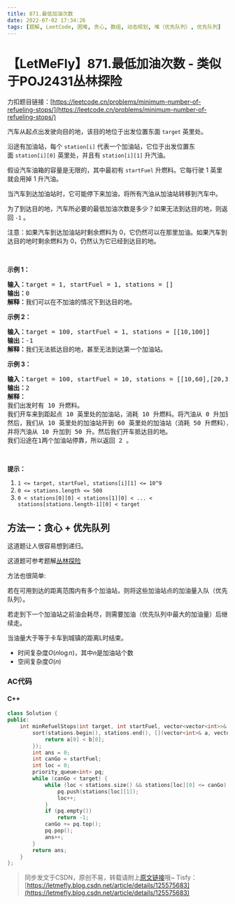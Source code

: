 ```yaml
---
title: 871.最低加油次数
date: 2022-07-02 17:34:26
tags: [题解, LeetCode, 困难, 贪心, 数组, 动态规划, 堆（优先队列）, 优先队列]
---
```


# 【LetMeFly】871.最低加油次数 - 类似于POJ2431丛林探险

力扣题目链接：[https://leetcode.cn/problems/minimum-number-of-refueling-stops/](https://leetcode.cn/problems/minimum-number-of-refueling-stops/)

<p>汽车从起点出发驶向目的地，该目的地位于出发位置东面 <code>target</code>&nbsp;英里处。</p>

<p>沿途有加油站，每个&nbsp;<code>station[i]</code>&nbsp;代表一个加油站，它位于出发位置东面&nbsp;<code>station[i][0]</code>&nbsp;英里处，并且有&nbsp;<code>station[i][1]</code>&nbsp;升汽油。</p>

<p>假设汽车油箱的容量是无限的，其中最初有&nbsp;<code>startFuel</code>&nbsp;升燃料。它每行驶 1 英里就会用掉 1 升汽油。</p>

<p>当汽车到达加油站时，它可能停下来加油，将所有汽油从加油站转移到汽车中。</p>

<p>为了到达目的地，汽车所必要的最低加油次数是多少？如果无法到达目的地，则返回 <code>-1</code> 。</p>

<p>注意：如果汽车到达加油站时剩余燃料为 0，它仍然可以在那里加油。如果汽车到达目的地时剩余燃料为 0，仍然认为它已经到达目的地。</p>

<p>&nbsp;</p>

<p><strong>示例 1：</strong></p>

<pre><strong>输入：</strong>target = 1, startFuel = 1, stations = []
<strong>输出：</strong>0
<strong>解释：</strong>我们可以在不加油的情况下到达目的地。
</pre>

<p><strong>示例 2：</strong></p>

<pre><strong>输入：</strong>target = 100, startFuel = 1, stations = [[10,100]]
<strong>输出：</strong>-1
<strong>解释：</strong>我们无法抵达目的地，甚至无法到达第一个加油站。
</pre>

<p><strong>示例 3：</strong></p>

<pre><strong>输入：</strong>target = 100, startFuel = 10, stations = [[10,60],[20,30],[30,30],[60,40]]
<strong>输出：</strong>2
<strong>解释：</strong>
我们出发时有 10 升燃料。
我们开车来到距起点 10 英里处的加油站，消耗 10 升燃料。将汽油从 0 升加到 60 升。
然后，我们从 10 英里处的加油站开到 60 英里处的加油站（消耗 50 升燃料），
并将汽油从 10 升加到 50 升。然后我们开车抵达目的地。
我们沿途在1两个加油站停靠，所以返回 2 。
</pre>

<p>&nbsp;</p>

<p><strong>提示：</strong></p>

<ol>
	<li><code>1 &lt;= target, startFuel, stations[i][1] &lt;= 10^9</code></li>
	<li><code>0 &lt;= stations.length &lt;= 500</code></li>
	<li><code>0 &lt; stations[0][0] &lt; stations[1][0] &lt; ... &lt; stations[stations.length-1][0] &lt; target</code></li>
</ol>

## 方法一：贪心 + 优先队列

这道题让人很容易想到递归。

这道题可参考题解[丛林探险](https://blog.csdn.net/Tisfy/article/details/122611633)

方法也很简单:

若在可用到达的距离范围内有多个加油站，则将这些加油站点的加油量入队（优先队列）。

若走到下一个加油站之前油会耗尽，则需要加油（优先队列中最大的加油量）后继续走。

当油量大于等于卡车到城镇的距离L时结束。

+ 时间复杂度$O(n\log n)$，其中$n$是加油站个数
+ 空间复杂度$O(n)$

### AC代码

#### C++

```cpp
class Solution {
public:
    int minRefuelStops(int target, int startFuel, vector<vector<int>>& stations) {
        sort(stations.begin(), stations.end(), [](vector<int>& a, vector<int>& b) {
            return a[0] < b[0];
        });
        int ans = 0;
        int canGo = startFuel;
        int loc = 0;
        priority_queue<int> pq;
        while (canGo < target) {
            while (loc < stations.size() && stations[loc][0] <= canGo) {
                pq.push(stations[loc][1]);
                loc++;
            }
            if (pq.empty())
                return -1;
            canGo += pq.top();
            pq.pop();
            ans++;
        }
        return ans;
    }
};
```


> 同步发文于CSDN，原创不易，转载请附上[原文链接](https://leetcode.letmefly.xyz/2022/07/02/LeetCode%200871.%E6%9C%80%E4%BD%8E%E5%8A%A0%E6%B2%B9%E6%AC%A1%E6%95%B0/)哦~
> Tisfy：[https://letmefly.blog.csdn.net/article/details/125575683](https://letmefly.blog.csdn.net/article/details/125575683)

